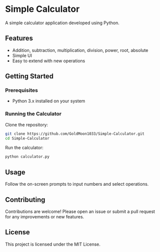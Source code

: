 # Simple Calculator

A simple calculator application developed using Python.

## Features

- Addition, subtraction, multiplication, division, power, root, absolute
- Simple UI 
- Easy to extend with new operations

## Getting Started

### Prerequisites

- Python 3.x installed on your system

### Running the Calculator

Clone the repository:
```bash
git clone https://github.com/GoldMoon1033/Simple-Calculator.git
cd Simple-Calculator
```

Run the calculator:
```bash
python calculator.py
```

## Usage

Follow the on-screen prompts to input numbers and select operations.

## Contributing

Contributions are welcome! Please open an issue or submit a pull request for any improvements or new features.

## License

This project is licensed under the MIT License.
